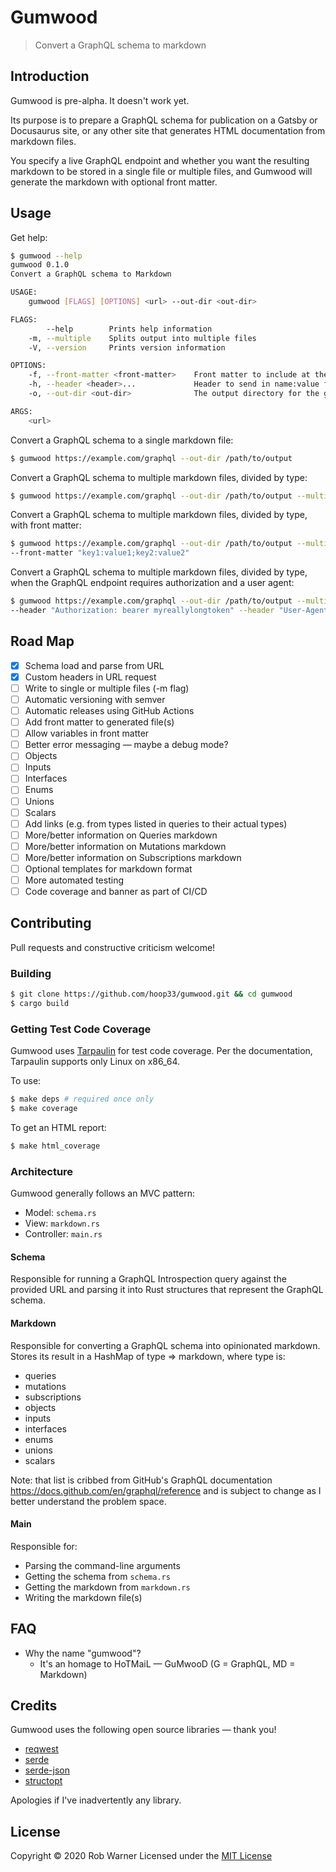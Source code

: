 # Gumwood

> Convert a GraphQL schema to markdown

## Introduction

Gumwood is pre-alpha. It doesn't work yet. 

Its purpose is to prepare a GraphQL schema for publication on a Gatsby or Docusaurus site, or any other site that generates HTML documentation from markdown files.

You specify a live GraphQL endpoint and whether you want the resulting markdown to be stored in a single file or multiple files, and Gumwood will generate the markdown with optional front matter.

## Usage

Get help:

```sh
$ gumwood --help
gumwood 0.1.0
Convert a GraphQL schema to Markdown

USAGE:
    gumwood [FLAGS] [OPTIONS] <url> --out-dir <out-dir>

FLAGS:
        --help        Prints help information
    -m, --multiple    Splits output into multiple files
    -V, --version     Prints version information

OPTIONS:
    -f, --front-matter <front-matter>    Front matter to include at the top of output files
    -h, --header <header>...             Header to send in name:value format; allows multiple
    -o, --out-dir <out-dir>              The output directory for the generated markdown

ARGS:
    <url>    
```

Convert a GraphQL schema to a single markdown file:

```sh
$ gumwood https://example.com/graphql --out-dir /path/to/output
```

Convert a GraphQL schema to multiple markdown files, divided by type:

```sh
$ gumwood https://example.com/graphql --out-dir /path/to/output --multiple
```

Convert a GraphQL schema to multiple markdown files, divided by type, with front matter:

```sh
$ gumwood https://example.com/graphql --out-dir /path/to/output --multiple \
--front-matter "key1:value1;key2:value2"
```

Convert a GraphQL schema to multiple markdown files, divided by type, when the GraphQL endpoint requires authorization and a user agent:

```sh
$ gumwood https://example.com/graphql --out-dir /path/to/output --multiple \
--header "Authorization: bearer myreallylongtoken" --header "User-Agent: gumwood"
```

## Road Map

- [x] Schema load and parse from URL
- [x] Custom headers in URL request
- [ ] Write to single or multiple files (-m flag)
- [ ] Automatic versioning with semver
- [ ] Automatic releases using GitHub Actions
- [ ] Add front matter to generated file(s)
- [ ] Allow variables in front matter
- [ ] Better error messaging &mdash; maybe a debug mode?
- [ ] Objects
- [ ] Inputs
- [ ] Interfaces
- [ ] Enums
- [ ] Unions
- [ ] Scalars
- [ ] Add links (e.g. from types listed in queries to their actual types)
- [ ] More/better information on Queries markdown
- [ ] More/better information on Mutations markdown
- [ ] More/better information on Subscriptions markdown
- [ ] Optional templates for markdown format
- [ ] More automated testing
- [ ] Code coverage and banner as part of CI/CD

## Contributing

Pull requests and constructive criticism welcome!

### Building

```sh
$ git clone https://github.com/hoop33/gumwood.git && cd gumwood
$ cargo build
```

### Getting Test Code Coverage

Gumwood uses [Tarpaulin](https://github.com/xd009642/tarpaulin) for test code coverage. Per the documentation, Tarpaulin supports only Linux on x86_64.

To use:

```sh
$ make deps # required once only
$ make coverage
```

To get an HTML report:

```sh
$ make html_coverage
```

### Architecture

Gumwood generally follows an MVC pattern:

* Model: `schema.rs`
* View: `markdown.rs`
* Controller: `main.rs`

#### Schema

Responsible for running a GraphQL Introspection query against the provided URL and parsing it into Rust structures that represent the GraphQL schema.

#### Markdown

Responsible for converting a GraphQL schema into opinionated markdown. Stores its result in a HashMap of type => markdown, where type is:

* queries
* mutations
* subscriptions
* objects
* inputs
* interfaces
* enums
* unions
* scalars

Note: that list is cribbed from GitHub's GraphQL documentation <https://docs.github.com/en/graphql/reference> and is subject to change as I better understand the problem space.

#### Main

Responsible for:

* Parsing the command-line arguments
* Getting the schema from `schema.rs`
* Getting the markdown from `markdown.rs`
* Writing the markdown file(s)

## FAQ

* Why the name "gumwood"?
    * It's an homage to HoTMaiL &mdash; GuMwooD (G = GraphQL, MD = Markdown)

## Credits

Gumwood uses the following open source libraries &mdash; thank you!

* [reqwest](https://crates.io/crates/reqwest)
* [serde](https://crates.io/crates/serde)
* [serde-json](https://crates.io/crates/serde_json)
* [structopt](https://crates.io/crates/structopt)

Apologies if I've inadvertently any library.

## License

Copyright &copy; 2020 Rob Warner
Licensed under the [MIT License](https://hoop33.mit-license.org/)
